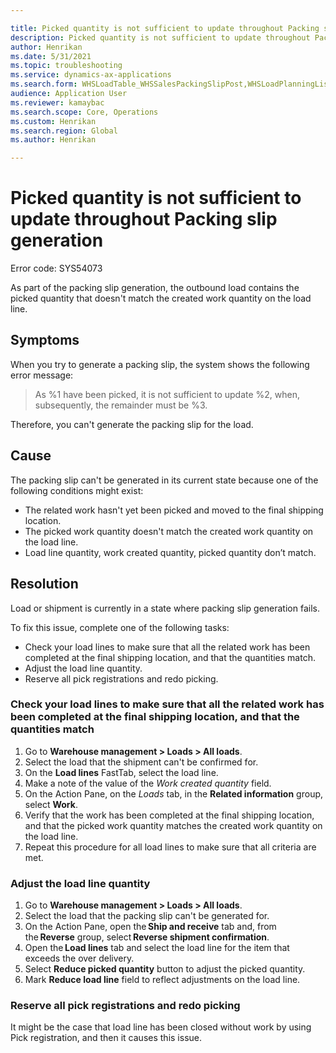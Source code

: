 ```yaml
---

title: Picked quantity is not sufficient to update throughout Packing slip generation
description: Picked quantity is not sufficient to update throughout Packing slip generation
author: Henrikan
ms.date: 5/31/2021
ms.topic: troubleshooting
ms.service: dynamics-ax-applications
ms.search.form: WHSLoadTable_WHSSalesPackingSlipPost,WHSLoadPlanningListPage_WHSSalesPackingSlipPost,WHSLoadPlanningWorkbench_WHSSalesPackingSlipPost
audience: Application User
ms.reviewer: kamaybac
ms.search.scope: Core, Operations
ms.custom: Henrikan
ms.search.region: Global
ms.author: Henrikan

---
```


# Picked quantity is not sufficient to update throughout Packing slip generation

Error code: SYS54073

As part of the packing slip generation, the outbound load contains the picked quantity that doesn't match the created work quantity on the load line.

## Symptoms

When you try to generate a packing slip, the system shows the following error message:

> As %1 have been picked, it is not sufficient to update %2, when, subsequently, the remainder must be %3.

Therefore, you can't generate the packing slip for the load.

## Cause

The packing slip can't be generated in its current state because one of the following conditions might exist:

- The related work hasn't yet been picked and moved to the final shipping location.
- The picked work quantity doesn't match the created work quantity on the load line.
- Load line quantity, work created quantity, picked quantity don’t match.

## Resolution

Load or shipment is currently in a state where packing slip generation fails. 

To fix this issue, complete one of the following tasks:

- Check your load lines to make sure that all the related work has been completed at the final shipping location, and that the quantities match.
- Adjust the load line quantity.
- Reserve all pick registrations and redo picking.
 
### Check your load lines to make sure that all the related work has been completed at the final shipping location, and that the quantities match

1. Go to **Warehouse management \> Loads \> All loads**.
1. Select the load that the shipment can't be confirmed for.
1. On the **Load lines** FastTab, select the load line.
1. Make a note of the value of the *Work created quantity* field.
1. On the Action Pane, on the *Loads* tab, in the **Related information** group, select **Work**.
1. Verify that the work has been completed at the final shipping location, and that the picked work quantity matches the created work quantity on the load line.
1. Repeat this procedure for all load lines to make sure that all criteria are met.

### Adjust the load line quantity  

1. Go to **Warehouse management \> Loads \> All loads**. 
1. Select the load that  the packing slip can't be generated for.
1. On the Action Pane, open the **Ship and receive** tab and, from the **Reverse** group, select **Reverse shipment confirmation**.
1. Open the **Load lines** tab and select the load line for the item that exceeds the over delivery.
1. Select **Reduce picked quantity** button to adjust the picked quantity.
1. Mark **Reduce load line** field to reflect adjustments on the load line. 

### Reserve all pick registrations and redo picking

It might be the case that load line has been closed without work by using Pick registration, and then it causes this issue.

